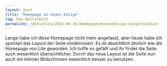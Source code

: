 ```yaml
---
layout: post
title: "Homepage im neuen Design"
tag: Das Weltenbuch
permalink: /Aktuelles/2014-09-26-HomepageimneuenDesign-dasweltenbuch
---
```



Lange habe ich diese Homepage nicht mehr angefasst, aber heute habe ich spontan das Layout der Seite modernisiert. Es ist absichtlich ähnlich wie die Homepage von Lite geworden. Ich hoffe es gefällt und ihr findet die Seite auch wesentlich übersichtlicher. Durch das neue Layout ist die Seite nun auch mit kleinen Bildschirmen wesentlich besser zu benutzen.


